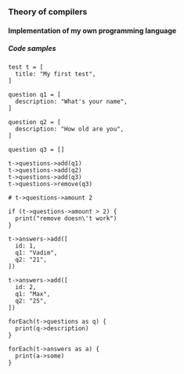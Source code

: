 ### Theory of compilers

#### Implementation of my own programming language

##### Code samples

```
test t = [
  title: "My first test",
]

question q1 = [
  description: "What's your name",
]

question q2 = [
  description: "How old are you",
]

question q3 = []

t->questions->add(q1)
t->questions->add(q2)
t->questions->add(q3)
t->questions->remove(q3)

# t->questions->amount 2

if (t->questions->amount > 2) {
  print("remove doesn\'t work")
}

t->answers->add([
  id: 1,
  q1: "Vadim",
  q2: "21",
])

t->answers->add([
  id: 2,
  q1: "Max",
  q2: "25",
])

forEach(t->questions as q) {
  print(q->description)
}

forEach(t->answers as a) {
  print(a->some)
}
```
